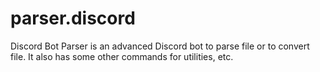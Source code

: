 # parser.discord

Discord Bot Parser is an advanced Discord bot to parse file or to convert file.
It also has some other commands for utilities, etc.
